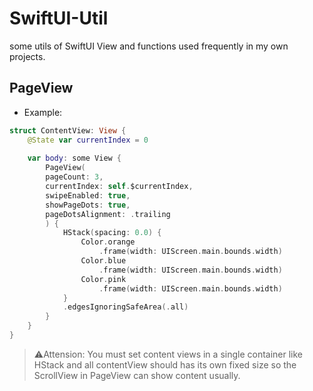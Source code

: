 # SwiftUI-Util
some utils of SwiftUI View and functions used frequently in my own projects.

## PageView
- Example:
```swift
struct ContentView: View {
    @State var currentIndex = 0
    
    var body: some View {
        PageView(
        pageCount: 3,
        currentIndex: self.$currentIndex,
        swipeEnabled: true,
        showPageDots: true,
        pageDotsAlignment: .trailing
        ) {
            HStack(spacing: 0.0) {
                Color.orange
                    .frame(width: UIScreen.main.bounds.width)
                Color.blue
                    .frame(width: UIScreen.main.bounds.width)
                Color.pink
                    .frame(width: UIScreen.main.bounds.width)
            }
            .edgesIgnoringSafeArea(.all)
        }
    }
}
```
> ⚠️Attension: You must set content views in a single container like HStack and all contentView should has its own fixed size so the ScrollView in PageView can show content usually.
